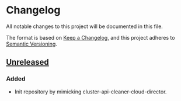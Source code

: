 # Changelog

All notable changes to this project will be documented in this file.

The format is based on [Keep a Changelog](https://keepachangelog.com/en/1.0.0/),
and this project adheres to [Semantic Versioning](https://semver.org/spec/v2.0.0.html).


## [Unreleased]

### Added

- Init repository by mimicking cluster-api-cleaner-cloud-director.

[Unreleased]: https://github.com/giantswarm/cluster-api-cleaner-vsphere/tree/main
